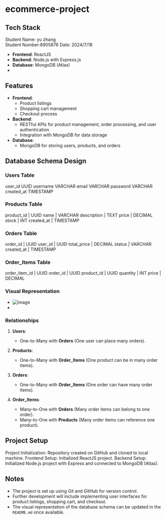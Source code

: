 # ecommerce-project
## Tech Stack
Student Name: yu zhang  
Student Number:8905876
Date: 2024/7/18
- **Frontend**: ReactJS
- **Backend**: Node.js with Express.js
- **Database**: MongoDB (Atlas)
- 
## Features
- **Frontend**: 
  - Product listings
  - Shopping cart management
  - Checkout process
- **Backend**:
  - RESTful APIs for product management, order processing, and user authentication
  - Integration with MongoDB for data storage
- **Database**:
  - MongoDB for storing users, products, and orders
## Database Schema Design
### Users Table
 user_id      UUID
 username     VARCHAR
 email        VARCHAR
 password     VARCHAR
 created_at   TIMESTAMP

### Products Table
product_id  | UUID
name        | VARCHAR
description | TEXT
price       | DECIMAL
stock       | INT
created_at  | TIMESTAMP

### Orders Table

order_id    | UUID
user_id     | UUID
total_price | DECIMAL
status      | VARCHAR
created_at  | TIMESTAMP

### Order_Items Table

order_item_id | UUID
order_id    | UUID
product_id  | UUID
quantity    | INT 
price       | DECIMAL

### Visual Representation

  - ![image](https://github.com/user-attachments/assets/6011ec6f-498d-42dc-8bbd-023abce94bc6)
  - 
### Relationships
1. **Users**: 
   - One-to-Many with **Orders** (One user can place many orders).
   
2. **Products**: 
   - One-to-Many with **Order_Items** (One product can be in many order items).

3. **Orders**: 
   - One-to-Many with **Order_Items** (One order can have many order items).

4. **Order_Items**: 
   - Many-to-One with **Orders** (Many order items can belong to one order).
   - Many-to-One with **Products** (Many order items can reference one product).

 ##  Project Setup
Project Initialization: Repository created on GitHub and cloned to local machine.
Frontend Setup: Initialized ReactJS project.
Backend Setup: Initialized Node.js project with Express and connected to MongoDB (Atlas).

## Notes

- The project is set up using Git and GitHub for version control.
- Further development will include implementing user interfaces for product listings, shopping cart, and checkout.
- The visual representation of the database schema can be updated in the `README.md` once available.
